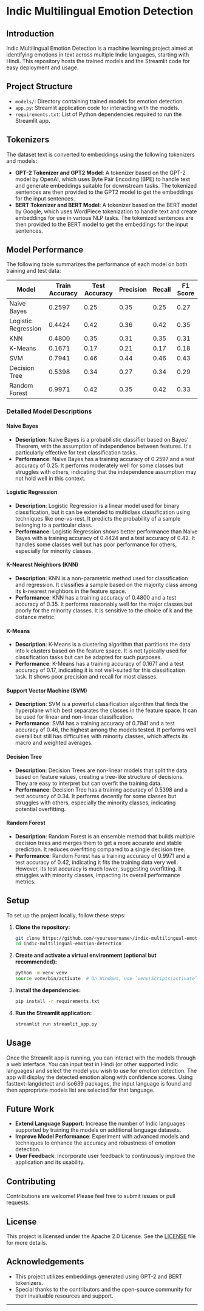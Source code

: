 # Indic Multilingual Emotion Detection

## Introduction

Indic Multilingual Emotion Detection is a machine learning project aimed at identifying emotions in text across multiple Indic languages, starting with Hindi. This repository hosts the trained models and the Streamlit code for easy deployment and usage.

## Project Structure

- `models/`: Directory containing trained models for emotion detection.
- `app.py`: Streamlit application code for interacting with the models.
- `requirements.txt`: List of Python dependencies required to run the Streamlit app.

## Tokenizers

The dataset text is converted to embeddings using the following tokenizers and models:

- **GPT-2 Tokenizer and GPT2 Model**: A tokenizer based on the GPT-2 model by OpenAI, which uses Byte Pair Encoding (BPE) to handle text and generate embeddings suitable for downstream tasks. The tokenized sentences are then provided to the GPT2 model to get the embeddings for the input sentences.
- **BERT Tokenizer and BERT Model**: A tokenizer based on the BERT model by Google, which uses WordPiece tokenization to handle text and create embeddings for use in various NLP tasks. The tokenized sentences are then provided to the BERT model to get the embeddings for the input sentences.

## Model Performance

The following table summarizes the performance of each model on both training and test data:

| Model               | Train Accuracy | Test Accuracy | Precision | Recall | F1 Score |
|---------------------|----------------|---------------|-----------|--------|----------|
| Naive Bayes         | 0.2597         | 0.25          | 0.35      | 0.25   | 0.27     |
| Logistic Regression | 0.4424         | 0.42          | 0.36      | 0.42   | 0.35     |
| KNN                 | 0.4800         | 0.35          | 0.31      | 0.35   | 0.31     |
| K-Means             | 0.1671         | 0.17          | 0.21      | 0.17   | 0.18     |
| SVM                 | 0.7941         | 0.46          | 0.44      | 0.46   | 0.43     |
| Decision Tree       | 0.5398         | 0.34          | 0.27      | 0.34   | 0.29     |
| Random Forest       | 0.9971         | 0.42          | 0.35      | 0.42   | 0.33     |

### Detailed Model Descriptions

#### Naive Bayes
- **Description**: Naive Bayes is a probabilistic classifier based on Bayes' Theorem, with the assumption of independence between features. It's particularly effective for text classification tasks.
- **Performance**: Naive Bayes has a training accuracy of 0.2597 and a test accuracy of 0.25. It performs moderately well for some classes but struggles with others, indicating that the independence assumption may not hold well in this context.

#### Logistic Regression
- **Description**: Logistic Regression is a linear model used for binary classification, but it can be extended to multiclass classification using techniques like one-vs-rest. It predicts the probability of a sample belonging to a particular class.
- **Performance**: Logistic Regression shows better performance than Naive Bayes with a training accuracy of 0.4424 and a test accuracy of 0.42. It handles some classes well but has poor performance for others, especially for minority classes.

#### K-Nearest Neighbors (KNN)
- **Description**: KNN is a non-parametric method used for classification and regression. It classifies a sample based on the majority class among its k-nearest neighbors in the feature space.
- **Performance**: KNN has a training accuracy of 0.4800 and a test accuracy of 0.35. It performs reasonably well for the major classes but poorly for the minority classes. It is sensitive to the choice of k and the distance metric.

#### K-Means
- **Description**: K-Means is a clustering algorithm that partitions the data into k clusters based on the feature space. It is not typically used for classification tasks but can be adapted for such purposes.
- **Performance**: K-Means has a training accuracy of 0.1671 and a test accuracy of 0.17, indicating it is not well-suited for this classification task. It shows poor precision and recall for most classes.

#### Support Vector Machine (SVM)
- **Description**: SVM is a powerful classification algorithm that finds the hyperplane which best separates the classes in the feature space. It can be used for linear and non-linear classification.
- **Performance**: SVM has a training accuracy of 0.7941 and a test accuracy of 0.46, the highest among the models tested. It performs well overall but still has difficulties with minority classes, which affects its macro and weighted averages.

#### Decision Tree
- **Description**: Decision Trees are non-linear models that split the data based on feature values, creating a tree-like structure of decisions. They are easy to interpret but can overfit the training data.
- **Performance**: Decision Tree has a training accuracy of 0.5398 and a test accuracy of 0.34. It performs decently for some classes but struggles with others, especially the minority classes, indicating potential overfitting.

#### Random Forest
- **Description**: Random Forest is an ensemble method that builds multiple decision trees and merges them to get a more accurate and stable prediction. It reduces overfitting compared to a single decision tree.
- **Performance**: Random Forest has a training accuracy of 0.9971 and a test accuracy of 0.42, indicating it fits the training data very well. However, its test accuracy is much lower, suggesting overfitting. It struggles with minority classes, impacting its overall performance metrics.

## Setup

To set up the project locally, follow these steps:

1. **Clone the repository:**
   ```sh
   git clone https://github.com/<yourusername>/indic-multilingual-emotion-detection.git
   cd indic-multilingual-emotion-detection
   ```

2. **Create and activate a virtual environment (optional but recommended):**
   ```sh
   python -m venv venv
   source venv/bin/activate  # On Windows, use `venv\Scripts\activate`
   ```

3. **Install the dependencies:**
   ```sh
   pip install -r requirements.txt
   ```

4. **Run the Streamlit application:**
   ```sh
   streamlit run streamlit_app.py
   ```

## Usage

Once the Streamlit app is running, you can interact with the models through a web interface. You can input text in Hindi (or other supported Indic languages) and select the model you wish to use for emotion detection. The app will display the detected emotion along with confidence scores. Using fasttext-langdetect and iso639 packages, the input language is found and then appropriate models list are selected for that language.  

<!-- ## Example

![Streamlit App Screenshot](screenshot.png)  # Add a screenshot of your Streamlit app here -->

## Future Work

- **Extend Language Support**: Increase the number of Indic languages supported by training the models on additional language datasets.
- **Improve Model Performance**: Experiment with advanced models and techniques to enhance the accuracy and robustness of emotion detection.
- **User Feedback**: Incorporate user feedback to continuously improve the application and its usability.

## Contributing

Contributions are welcome! Please feel free to submit issues or pull requests.

## License

This project is licensed under the Apache 2.0 License. See the [LICENSE](LICENSE) file for more details.

## Acknowledgements

- This project utilizes embeddings generated using GPT-2 and BERT tokenizers.
- Special thanks to the contributors and the open-source community for their invaluable resources and support.

---
